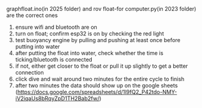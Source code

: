 graphfloat.ino(in 2025 folder) and rov float-for computer.py(in 2023 folder) are the correct ones
1.  ensure wifi and bluetooth are on
2. turn on float; confirm esp32 is on by checking the red light
3. test buoyancy engine by pulling and pushing at least once before putting into water
4. after putting the float into water, check whether the time is ticking/bluetooth is connected
5. if not, either get closer to the float or pull it up slightly to get a better connection
6. click dive and wait around two minutes for the entire cycle to finish
7. after two minutes the data should show up on the google sheets (https://docs.google.com/spreadsheets/d/1l9fQ2_P42tdo-NMY-iV2iqaUs8bRqyZpD1TH2Bab2fw/)
